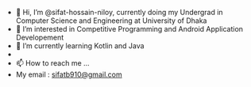 - 👋 Hi, I’m @sifat-hossain-niloy, currently doing my Undergrad in Computer Science and Engineering at University of Dhaka
- 👀 I’m interested in Competitive Programming and Android Application Developement
- 🌱 I’m currently learning Kotlin and Java
- 
- 📫 How to reach me ...
- My email : sifatb910@gmail.com

<!---
sifat-hossain-niloy/sifat-hossain-niloy is a ✨ special ✨ repository because its `README.md` (this file) appears on your GitHub profile.
You can click the Preview link to take a look at your changes.
--->
